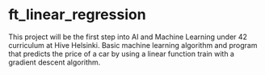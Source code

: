 # ft_linear_regression
This project will be the first step into AI and Machine Learning under 42 curriculum at Hive Helsinki. Basic machine learning algorithm and program that predicts the price of a car by using a linear function train with a gradient descent algorithm.
